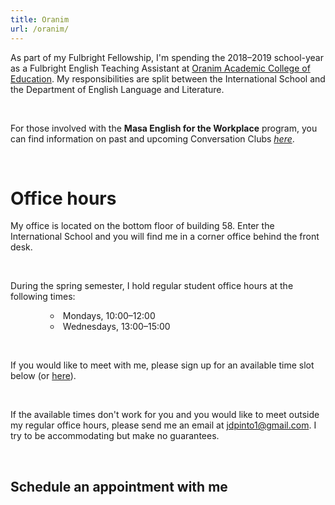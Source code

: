 ```yaml
---
title: Oranim
url: /oranim/
---
```


As part of my Fulbright Fellowship, I'm spending the 2018–2019 school-year as a Fulbright English Teaching Assistant at [Oranim Academic College of Education](http://www.oranim.ac.il/). My responsibilities are split between the International School and the Department of English Language and Literature.

<br />

For those involved with the **Masa English for the Workplace** program, you can find information on past and upcoming Conversation Clubs [*here*](/oranim/conversationclub/).

<br />

# Office hours

My office is located on the bottom floor of building 58. Enter the International School and you will find me in a corner office behind the front desk.

<br />

During the spring semester, I hold regular student office hours at the following times:

<ul style="text-indent:40px; list-style: circle inside;">
  <li>Mondays, 10:00–12:00</li>
  <li>Wednesdays, 13:00–15:00</li>
</ul>

<br />

If you would like to meet with me, please sign up for an available time slot below (or [here](https://calendly.com/juanpinto)).

<br />

If the available times don't work for you and you would like to meet outside my regular office hours, please send me an email at [jdpinto1@gmail.com](mailto:jdpinto1@gmail.com). I try to be accommodating but make no guarantees.

<br />

## Schedule an appointment with me

<br />

<!-- Calendly inline widget begin -->
<div class="calendly-inline-widget" data-url="https://calendly.com/juanpinto" style="min-width:320px;height:580px;"></div>
<script type="text/javascript" src="https://assets.calendly.com/assets/external/widget.js"></script>
<!-- Calendly inline widget end -->
